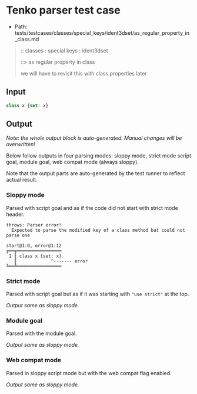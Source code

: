 # Tenko parser test case

- Path: tests/testcases/classes/special_keys/ident3dset/as_regular_property_in_class.md

> :: classes : special keys : ident3dset
>
> ::> as regular property in class
>
> we will have to revisit this with class properties later

## Input

`````js
class x {set: x}
`````

## Output

_Note: the whole output block is auto-generated. Manual changes will be overwritten!_

Below follow outputs in four parsing modes: sloppy mode, strict mode script goal, module goal, web compat mode (always sloppy).

Note that the output parts are auto-generated by the test runner to reflect actual result.

### Sloppy mode

Parsed with script goal and as if the code did not start with strict mode header.

`````
throws: Parser error!
  Expected to parse the modified key of a class method but could not parse one

start@1:0, error@1:12
╔══╦═════════════════
 1 ║ class x {set: x}
   ║             ^------- error
╚══╩═════════════════

`````

### Strict mode

Parsed with script goal but as if it was starting with `"use strict"` at the top.

_Output same as sloppy mode._

### Module goal

Parsed with the module goal.

_Output same as sloppy mode._

### Web compat mode

Parsed in sloppy script mode but with the web compat flag enabled.

_Output same as sloppy mode._
